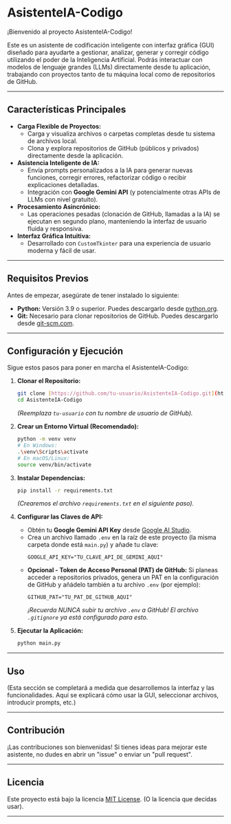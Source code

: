 # AsistenteIA-Codigo

¡Bienvenido al proyecto AsistenteIA-Codigo!

Este es un asistente de codificación inteligente con interfaz gráfica (GUI) diseñado para ayudarte a gestionar, analizar, generar y corregir código utilizando el poder de la Inteligencia Artificial. Podrás interactuar con modelos de lenguaje grandes (LLMs) directamente desde tu aplicación, trabajando con proyectos tanto de tu máquina local como de repositorios de GitHub.

---

## Características Principales

* **Carga Flexible de Proyectos:**
    * Carga y visualiza archivos o carpetas completas desde tu sistema de archivos local.
    * Clona y explora repositorios de GitHub (públicos y privados) directamente desde la aplicación.
* **Asistencia Inteligente de IA:**
    * Envía prompts personalizados a la IA para generar nuevas funciones, corregir errores, refactorizar código o recibir explicaciones detalladas.
    * Integración con **Google Gemini API** (y potencialmente otras APIs de LLMs con nivel gratuito).
* **Procesamiento Asincrónico:**
    * Las operaciones pesadas (clonación de GitHub, llamadas a la IA) se ejecutan en segundo plano, manteniendo la interfaz de usuario fluida y responsiva.
* **Interfaz Gráfica Intuitiva:**
    * Desarrollado con `CustomTkinter` para una experiencia de usuario moderna y fácil de usar.

---

## Requisitos Previos

Antes de empezar, asegúrate de tener instalado lo siguiente:

* **Python:** Versión 3.9 o superior. Puedes descargarlo desde [python.org](https://www.python.org/).
* **Git:** Necesario para clonar repositorios de GitHub. Puedes descargarlo desde [git-scm.com](https://git-scm.com/downloads).

---

## Configuración y Ejecución

Sigue estos pasos para poner en marcha el AsistenteIA-Codigo:

1.  **Clonar el Repositorio:**
    ```bash
    git clone [https://github.com/tu-usuario/AsistenteIA-Codigo.git](https://github.com/tu-usuario/AsistenteIA-Codigo.git)
    cd AsistenteIA-Codigo
    ```
    *(Reemplaza `tu-usuario` con tu nombre de usuario de GitHub).*

2.  **Crear un Entorno Virtual (Recomendado):**
    ```bash
    python -m venv venv
    # En Windows:
    .\venv\Scripts\activate
    # En macOS/Linux:
    source venv/bin/activate
    ```

3.  **Instalar Dependencias:**
    ```bash
    pip install -r requirements.txt
    ```
    *(Crearemos el archivo `requirements.txt` en el siguiente paso).*

4.  **Configurar las Claves de API:**
    * Obtén tu **Google Gemini API Key** desde [Google AI Studio](https://aistudio.google.com/app/apikey).
    * Crea un archivo llamado `.env` en la raíz de este proyecto (la misma carpeta donde está `main.py`) y añade tu clave:
        ```
        GOOGLE_API_KEY="TU_CLAVE_API_DE_GEMINI_AQUI"
        ```
    * **Opcional - Token de Acceso Personal (PAT) de GitHub:** Si planeas acceder a repositorios privados, genera un PAT en la configuración de GitHub y añádelo también a tu archivo `.env` (por ejemplo):
        ```
        GITHUB_PAT="TU_PAT_DE_GITHUB_AQUI"
        ```
        *¡Recuerda NUNCA subir tu archivo `.env` a GitHub! El archivo `.gitignore` ya está configurado para esto.*

5.  **Ejecutar la Aplicación:**
    ```bash
    python main.py
    ```

---

## Uso

(Esta sección se completará a medida que desarrollemos la interfaz y las funcionalidades. Aquí se explicará cómo usar la GUI, seleccionar archivos, introducir prompts, etc.)

---

## Contribución

¡Las contribuciones son bienvenidas! Si tienes ideas para mejorar este asistente, no dudes en abrir un "issue" o enviar un "pull request".

---

## Licencia

Este proyecto está bajo la licencia [MIT License](https://opensource.org/licenses/MIT). (O la licencia que decidas usar).

---
